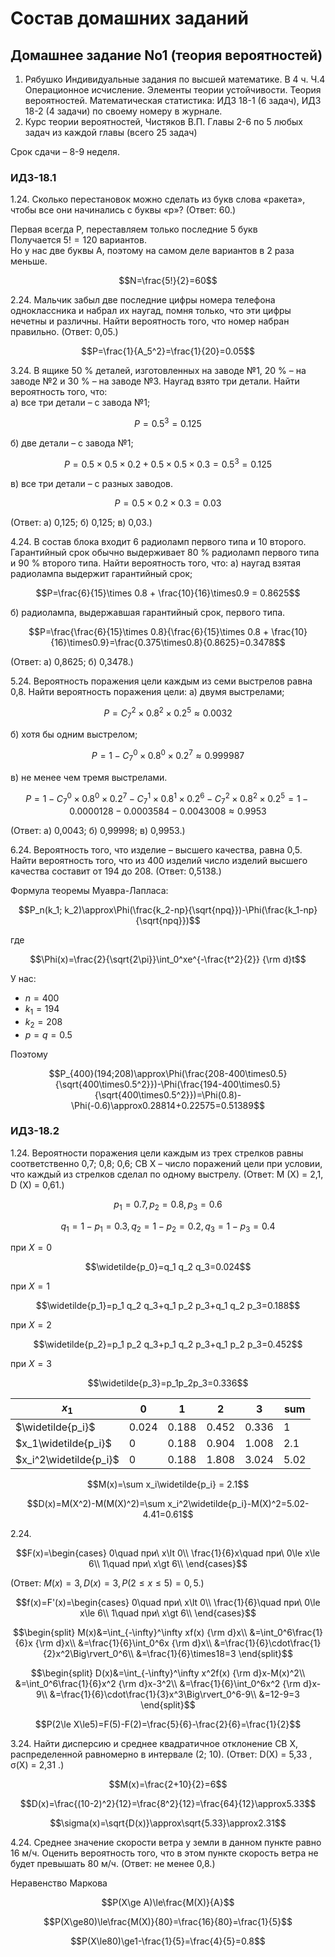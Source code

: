 # Состав домашних заданий

## Домашнее задание No1 (теория вероятностей)
1. Рябушко Индивидуальные задания по высшей математике. В 4 ч. Ч.4 Операционное исчисление. Элементы теории устойчивости. Теория вероятностей. Математическая статистика: ИДЗ 18-1 (6 задач), ИДЗ 18-2 (4 задачи) по своему номеру в журнале.
2. Курс теории вероятностей, Чистяков В.П. Главы 2-6 по 5 любых задач из каждой главы (всего 25 задач)

Срок сдачи – 8-9 неделя.

### ИДЗ-18.1

1.24. Сколько перестановок можно сделать из букв слова «ракета», чтобы все они начинались с буквы «р»? (Ответ: 60.)

Первая всегда Р, переставляем только последние $5$ букв  
Получается $5!=120$ вариантов.  
Но у нас две буквы А, поэтому на самом деле вариантов в $2$ раза меньше.

$$N=\frac{5!}{2}=60$$

2.24. Мальчик забыл две последние цифры номера телефона одноклассника и набрал их наугад, помня только, что эти цифры нечетны и различны. Найти вероятность того, что номер набран правильно. (Ответ: 0,05.)

$$P=\frac{1}{A_5^2}=\frac{1}{20}=0.05$$

3.24. В ящике 50 % деталей, изготовленных на заводе №1, 20 % – на заводе №2 и 30 % – на заводе №3. Наугад взято три детали. Найти вероятность того, что:  
а) все три детали – с завода №1; 

$$P=0.5^3=0.125$$

б) две детали – с завода №1; 

$$P=0.5\times 0.5\times 0.2 + 0.5\times 0.5\times 0.3 = 0.5^3 = 0.125$$

в) все три детали – с разных заводов. 

$$P=0.5\times 0.2\times 0.3 = 0.03$$

(Ответ: а) 0,125; б) 0,125; в) 0,03.)

4.24. В состав блока входит 6 радиоламп первого типа и 10 второго. Гарантийный срок обычно выдерживает 80 % радиоламп первого типа и 90 % второго типа. Найти вероятность того, что: 
а) наугад взятая радиолампа выдержит гарантийный срок; 

$$P=\frac{6}{15}\times 0.8 + \frac{10}{16}\times0.9 = 0.8625$$

б) радиолампа, выдержавшая гарантийный срок, первого типа. 

$$P=\frac{\frac{6}{15}\times 0.8}{\frac{6}{15}\times 0.8 + \frac{10}{16}\times0.9}=\frac{0.375\times0.8}{0.8625}=0.3478$$

(Ответ: а) 0,8625; б) 0,3478.)

5.24. Вероятность поражения цели каждым из семи выстрелов равна 0,8. Найти вероятность поражения цели:
а) двумя выстрелами; 

$$P=C_7^2\times0.8^2\times0.2^5\approx0.0032$$

б) хотя бы одним выстрелом; 

$$P=1-C_7^0\times0.8^0\times0.2^7\approx0.999987$$

в) не менее чем тремя выстрелами. 

$$P=1-C_7^0\times0.8^0\times0.2^7-C_7^1\times0.8^1\times0.2^6-C_7^2\times0.8^2\times0.2^5=1-0.0000128-0.0003584-0.0043008\approx0.9953$$

(Ответ: а) 0,0043; б) 0,99998; в) 0,9953.)

6.24. Вероятность того, что изделие – высшего качества, равна 0,5. Найти вероятность того, что из 400 изделий число изделий высшего качества составит от 194 до 208. (Ответ: 0,5138.)

Формула теоремы Муавра-Лапласа:

$$P_n(k_1; k_2)\approx\Phi(\frac{k_2-np}{\sqrt{npq}})-\Phi(\frac{k_1-np}{\sqrt{npq}})$$

где

$$\Phi(x)=\frac{2}{\sqrt{2\pi}}\int_0^xe^{-\frac{t^2}{2}} {\rm d}t$$

У нас:
- $n=400$
- $k_1=194$
- $k_2=208$
- $p=q=0.5$

Поэтому

$$P_{400}(194;208)\approx\Phi(\frac{208-400\times0.5}{\sqrt{400\times0.5^2}})-\Phi(\frac{194-400\times0.5}{\sqrt{400\times0.5^2}})=\Phi(0.8)-\Phi(-0.6)\approx0.28814+0.22575=0.51389$$

### ИДЗ-18.2

1.24. Вероятности поражения цели каждым из трех стрелков равны соответственно 0,7; 0,8; 0,6; СВ Х – число поражений цели при условии, что каждый из стрелков сделал по одному выстрелу. (Ответ: M (X) = 2,1, D (X) = 0,61.)

$$p_1=0.7,p_2=0.8,p_3=0.6$$

$$q_1=1-p_1=0.3,q_2=1-p_2=0.2,q_3=1-p_3=0.4$$

при $X=0$

$$\widetilde{p_0}=q_1 q_2 q_3=0.024$$

при $X=1$

$$\widetilde{p_1}=p_1 q_2 q_3+q_1 p_2 p_3+q_1 q_2 p_3=0.188$$

при $X=2$

$$\widetilde{p_2}=p_1 p_2 q_3+p_1 q_2 p_3+q_1 p_2 p_3=0.452$$

при $X=3$

$$\widetilde{p_3}=p_1p_2p_3=0.336$$

$x_1$ | 0 | 1 | 2 | 3 | sum
---|---|---|---|---|---
$\widetilde{p_i}$      | 0.024 | 0.188 | 0.452 | 0.336 | 1 
$x_1\widetilde{p_i}$   | 0     | 0.188 | 0.904 | 1.008 | 2.1
$x_i^2\widetilde{p_i}$ | 0     | 0.188 | 1.808 | 3.024 | 5.02

$$M(x)=\sum x_i\widetilde{p_i} = 2.1$$

$$D(x)=M(X^2)-M(M(X)^2)=\sum x_i^2\widetilde{p_i}-M(X)^2=5.02-4.41=0.61$$

2.24. 

$$F(x)=\begin{cases}
    0\quad при\ x\lt 0\\
    \frac{1}{6}x\quad при\ 0\le x\le 6\\
    1\quad при\ x\gt 6\\
\end{cases}$$

(Ответ: $M(x) = 3, D(x) = 3, P(2≤x≤5) = 0,5$.)

$$f(x)=F'(x)=\begin{cases}
    0\quad при\ x\lt 0\\
    \frac{1}{6}\quad при\ 0\le x\le 6\\
    1\quad при\ x\gt 6\\
\end{cases}$$

$$\begin{split}
    M(x)&=\int_{-\infty}^\infty xf(x) {\rm d}x\\
    &=\int_0^6\frac{1}{6}x {\rm d}x\\
    &=\frac{1}{6}\int_0^6x {\rm d}x\\
    &=\frac{1}{6}\cdot\frac{1}{2}x^2\Big\rvert_0^6\\
    &=\frac{1}{6}\times18=3
\end{split}$$

$$\begin{split}
    D(x)&=\int_{-\infty}^\infty x^2f(x) {\rm d}x-M(x)^2\\
    &=\int_0^6\frac{1}{6}x^2 {\rm d}x-3^2\\
    &=\frac{1}{6}\int_0^6x^2 {\rm d}x-9\\
    &=\frac{1}{6}\cdot\frac{1}{3}x^3\Big\rvert_0^6-9\\
    &=12-9=3
\end{split}$$

$$P(2\le X\le5)=F(5)-F(2)=\frac{5}{6}-\frac{2}{6}=\frac{1}{2}$$

3.24. Найти дисперсию и среднее квадратичное отклонение СВ Х, распределенной равномерно в интервале (2; 10). (Ответ: D(X) = 5,33 , σ(X) = 2,31 .)

$$M(x)=\frac{2+10}{2}=6$$

$$D(x)=\frac{(10-2)^2}{12}=\frac{8^2}{12}=\frac{64}{12}\approx5.33$$

$$\sigma(x)=\sqrt{D(x)}\approx\sqrt{5.33}\approx2.31$$

4.24. Среднее значение скорости ветра у земли в данном пункте равно 16 м/ч. Оценить вероятность того, что в этом пункте скорость ветра не будет превышать 80 м/ч. (Ответ: не менее 0,8.)

Неравенство Маркова

$$P(X\ge A)\le\frac{M(X)}{A}$$

$$P(X\ge80)\le\frac{M(X)}{80}=\frac{16}{80}=\frac{1}{5}$$

$$P(X\le80)\ge1-\frac{1}{5}=\frac{4}{5}=0.8$$
